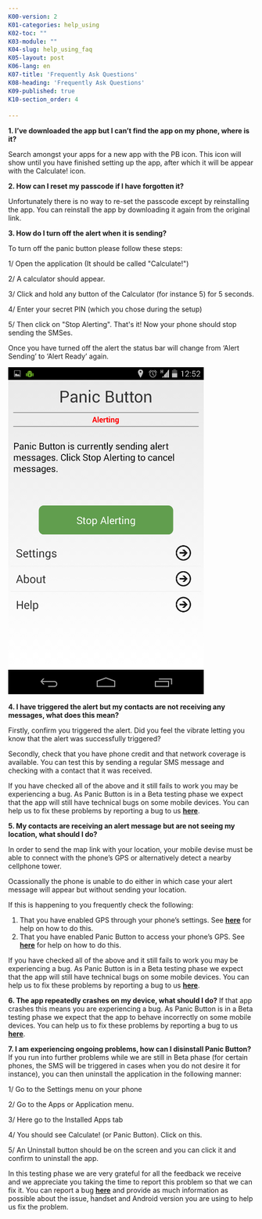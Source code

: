 ```yaml
---
K00-version: 2
K01-categories: help_using
K02-toc: ""
K03-module: ""
K04-slug: help_using_faq
K05-layout: post
K06-lang: en
K07-title: 'Frequently Ask Questions'
K08-heading: 'Frequently Ask Questions'
K09-published: true
K10-section_order: 4

---
```


**1. I’ve downloaded the app but I can’t find the app on my phone, where is it?**

Search amongst your apps for a new app with the PB icon. This icon will show until you have finished setting up the app, after which it will be appear with the Calculate! icon.


**2.	How can I reset my passcode if I have forgotten it?**

Unfortunately there is no way to re-set the passcode except by reinstalling the app. You can reinstall the app by downloading it again from the original link.

**3.	How do I turn off the alert when it is sending?**

 To turn off the panic button please follow these steps:
 
1/ Open the application (It should be called "Calculate!")

2/  A calculator should appear.

3/  Click and hold any button of the Calculator (for instance 5) for 5 seconds.

4/  Enter your secret PIN (which you chose during the setup)

5/  Then click on "Stop Alerting". That's it! Now your phone should stop sending the SMSes.

Once you have turned off the alert the status bar will change from ‘Alert Sending’ to ‘Alert Ready’ again.

![The application status bar](/media/Screenshot_2014-03-06-12-52-19.png)

**4.	I have triggered the alert but my contacts are not receiving any messages, what does this mean?**

Firstly, confirm you triggered the alert. Did you feel the vibrate letting you know that the alert was successfully triggered?

Secondly, check that you have phone credit and that network coverage is available. You can test this by sending a regular SMS message and checking with a contact that it was received.

If you have checked all of the above and it still fails to work you may be experiencing a bug. As Panic Button is in a Beta testing phase we expect that the app will still have technical bugs on some mobile devices. You can help us to fix these problems by reporting a bug to us [**here**](https://report.panicbutton.io/).

**5.	My contacts are receiving an alert message but are not seeing my location, what should I do?**

In order to send the map link with your location, your mobile devise must be able to connect with the phone’s GPS or alternatively detect a nearby cellphone tower.

Ocassionally the phone is unable to do either in which case your alert message will appear but without sending your location.

If this is happening to you frequently check the following:

1.	That you have enabled GPS through your phone’s settings. See [**here**](http://www.droid-life.com/2013/01/30/how-to-enable-gps-and-other-location-services-beginners-guide/) for help on how to do this.
2.	That you have enabled Panic Button to access your phone’s GPS.  See [**here**](http://www.droid-life.com/2013/01/30/how-to-enable-gps-and-other-location-services-beginners-guide/) for help on how to do this.

If you have checked all of the above and it still fails to work you may be experiencing a bug. As Panic Button is in a Beta testing phase we expect that the app will still have technical bugs on some mobile devices. You can help us to fix these problems by reporting a bug to us [**here**](https://report.panicbutton.io/).

**6.	The app repeatedly crashes on my device, what should I do?**
If that app crashes this means you are experiencing a bug. As Panic Button is in a Beta testing phase we expect that the app to behave incorrectly on some mobile devices. You can help us to fix these problems by reporting a bug to us [**here**](https://report.panicbutton.io/).

**7.	I am experiencing ongoing problems, how can I disinstall Panic Button?**
If you run into further problems while we are still in Beta phase (for certain phones, the SMS will be triggered in cases when you do not desire it for instance), you can then uninstall the application in the following manner:

1/ Go to the Settings menu on your phone

2/ Go to the Apps or Application menu.

3/ Here go to the Installed Apps tab

4/ You should see Calculate! (or Panic Button). Click on this.

5/ An Uninstall button should be on the screen and you can click it and confirm to uninstall the app.

In this testing phase we are very grateful for all the feedback we receive and we appreciate you taking the time to report this problem so that we can fix it. You can report a bug [**here**](https://report.panicbutton.io/) and provide as much information as possible about the issue, handset and Android version you are using to help us fix the problem.